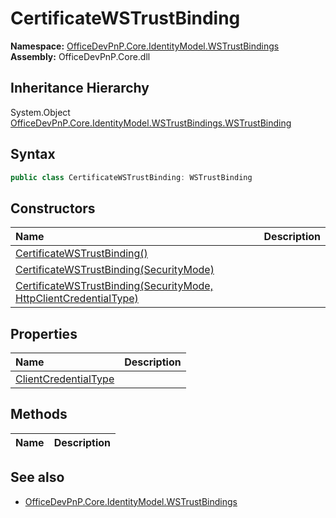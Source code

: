 # CertificateWSTrustBinding
**Namespace:** [OfficeDevPnP.Core.IdentityModel.WSTrustBindings](OfficeDevPnP.Core.IdentityModel.WSTrustBindings.md)  
**Assembly:** OfficeDevPnP.Core.dll  
## Inheritance Hierarchy
System.Object  
    [OfficeDevPnP.Core.IdentityModel.WSTrustBindings.WSTrustBinding](OfficeDevPnP.Core.IdentityModel.WSTrustBindings.WSTrustBinding.md)
## Syntax
```C#
public class CertificateWSTrustBinding: WSTrustBinding
```
## Constructors
|**Name**|**Description**|
|:-----|:-----|
| [CertificateWSTrustBinding()](OfficeDevPnP.Core.IdentityModel.WSTrustBindings.CertificateWSTrustBinding.ctor1.md) | 
| [CertificateWSTrustBinding(SecurityMode)](OfficeDevPnP.Core.IdentityModel.WSTrustBindings.CertificateWSTrustBinding.ctor2.md) | 
| [CertificateWSTrustBinding(SecurityMode, HttpClientCredentialType)](OfficeDevPnP.Core.IdentityModel.WSTrustBindings.CertificateWSTrustBinding.ctor3.md) | 
## Properties
|**Name**|**Description**|
|:-----|:-----|
| [ClientCredentialType](OfficeDevPnP.Core.IdentityModel.WSTrustBindings.CertificateWSTrustBinding.ClientCredentialType.md) | 
## Methods
|**Name**|**Description**|
|:-----|:-----|
## See also
- [OfficeDevPnP.Core.IdentityModel.WSTrustBindings](OfficeDevPnP.Core.IdentityModel.WSTrustBindings.md)
